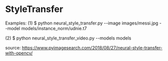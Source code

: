 # StyleTransfer
Examples:
(1)
$ python neural_style_transfer.py --image images/messi.jpg --model models/instance_norm/udnie.t7 

(2)
$ python neural_style_transfer_video.py --models models

source: https://www.pyimagesearch.com/2018/08/27/neural-style-transfer-with-opencv/
